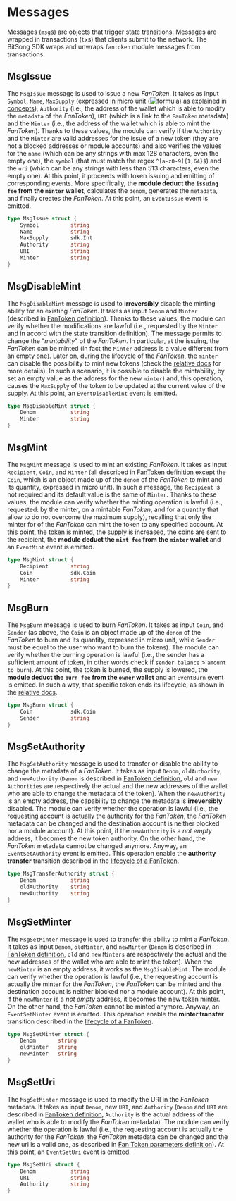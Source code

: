 <!-- 
order: 3
-->

# Messages

Messages (`msg`s) are objects that trigger state transitions. Messages are wrapped in transactions (`tx`s) that clients submit to the network. The BitSong SDK wraps and unwraps `fantoken` module messages from transactions.

## MsgIssue
The `MsgIssue` message is used to issue a new _FanToken_. It takes as input `Symbol`, `Name`, `MaxSupply` (expressed in micro unit (![formula](https://render.githubusercontent.com/render/math?math=\color{gray}\mu=10^{-6})) as explained in [concepts](01_concepts.md#Fan-token)), `Authority` (i.e., the address of the wallet which is able to modify the `metadata` of the _FanToken_), `URI` (which is a link to the `FanToken` metadata) and the `Minter` (i.e., the address of the wallet which is able to mint the _FanToken_). Thanks to these values, the module can verify if the `Authority` and the `Minter` are valid addresses for the issue of a new token (they are not a blocked addresses or module accounts) and also verifies the values for the `name` (which can be any strings with max 128 characters, even the empty one), the `symbol` (that must match the regex `^[a-z0-9]{1,64}$`) and the `uri` (which can be any strings with less than 513 characters, even the empty one). At this point, it proceeds with token issuing and emitting of corresponding events. More specifically, the **module deduct the `issuing fee` from the `minter` wallet**, calculates the `denom`, generates the `metadata`, and finally creates the _FanToken_. At this point, an `EventIssue` event is emitted.

```go
type MsgIssue struct {
	Symbol			string
	Name			string
	MaxSupply		sdk.Int
	Authority		string
	URI				string
	Minter			string
}
```

## MsgDisableMint
The `MsgDisableMint` message is used to **irreversibly** disable the minting ability for an existing _FanToken_. It takes as input `Denom` and `Minter` (described in [FanToken definition](01_concepts.md#Fan-token)). Thanks to these values, the module can verify whether the modifications are lawful (i.e., requested by the `Minter` and in accord with the state transition definition). The message permits to change the "*mintability*" of the _FanToken_. In particular, at the issuing, the _FanToken_ can be minted (in fact the `Minter` address is a value different from an empty one). Later on, during the lifecycle of the _FanToken_, the `minter` can disable the possibility to mint new tokens (check the [relative docs](01_concepts.md#Lifecycle-of-a-fan-token) for more details). In such a scenario, it is possible to disable the mintability, by set an empty value as the address for the new `minter`) and, this operation, causes the `MaxSupply` of the token to be updated at the current value of the supply. At this point, an `EventDisableMint` event is emitted.

```go
type MsgDisableMint struct {
	Denom			string
	Minter			string
}
```

## MsgMint

The `MsgMint` message is used to mint an existing _FanToken_. It takes as input `Recipient`, `Coin`, and `Minter` (all described in [FanToken definition](01_concepts.md#Fan-token) except the `Coin`, which is an object made up of the `denom` of the _FanToken_ to mint and its quantity, expressed in micro unit). In such a message, the `Recipient` is not required and its default value is the same of `Minter`. 
Thanks to these values, the module can verify whether the minting operation is lawful (i.e., requested: by the minter, on a mintable _FanToken_, and for a quantity that allow to do not overcome the maximum supply), recalling that only the minter for of the _FanToken_ can mint the token to any specified account.
At this point, the token is minted, the supply is increased, the coins are sent to the recipient, the **module deduct the `mint fee` from the `minter` wallet** and an `EventMint` event is emitted.

```go
type MsgMint struct {
	Recipient		string
	Coin			sdk.Coin
	Minter			string
}
```

## MsgBurn

The `MsgBurn` message is used to burn _FanToken_. It takes as input `Coin`, and `Sender` (as above, the `Coin` is an object made up of the `denom` of the _FanToken_ to burn and its quantity, expressed in micro unit, while `Sender` must be equal to the user who want to burn the tokens).
The module can verify whether the burning operation is lawful (i.e., the sender has a sufficient amount of token, in other words check if `sender balance` > `amount to burn`). At this point, the token is burned, the supply is lowered, the **module deduct the `burn fee` from the `owner` wallet** and an `EventBurn` event is emitted.
In such a way, that specific token ends its lifecycle, as shown in the [relative docs](01_concepts.md#Lifecycle-of-a-fan-token).

```go
type MsgBurn struct {
	Coin			sdk.Coin
	Sender			string
}
```

## MsgSetAuthority

The `MsgSetAuthority` message is used to transfer or disable the ability to change the metadata of a _FanToken_. It takes as input `Denom`, `oldAuthority`, and `newAuthority` (`Denom` is described in [FanToken definition](01_concepts.md#Fan-token), `old` and `new` `Authorities` are respectively the actual and the new addresses of the wallet who are able to change the metadata of the token). When the `newAuthority` is an empty address, the capability to change the metadata is **irreversibly** disabled.
The module can verify whether the operation is lawful (i.e., the requesting account is actually the authority for the _FanToken_, the _FanToken_ metadata can be changed and the destination account is neither blocked nor a module account). 
At this point, if the `newAuthority` is a _not empty_ address, it becomes the new token authority. On the other hand, the _FanToken_ metadata cannot be changed anymore. Anyway, an `EventSetAuthority` event is emitted.
This operation enable the **authority transfer** transition described in the [lifecycle of a FanToken](01_concepts.md#Lifecycle-of-a-fan-token).

```go
type MsgTransferAuthority struct {
	Denom			string
	oldAuthority	string
	newAuthority	string
}
```

## MsgSetMinter

The `MsgSetMinter` message is used to transfer the ability to mint a _FanToken_. It takes as input `Denom`, `oldMinter`, and `newMinter` (`Denom` is described in [FanToken definition](01_concepts.md#Fan-token), `old` and `new` `Minters` are respectively the actual and the new addresses of the wallet who are able to mint the token). When the `newMinter` is an empty address, it works as the `MsgDisableMint`.
The module can verify whether the operation is lawful (i.e., the requesting account is actually the minter for the _FanToken_, the _FanToken_ can be minted and the destination account is neither blocked nor a module account). 
At this point, if the `newMinter` is a _not empty_ address, it becomes the new token minter. On the other hand, the _FanToken_ cannot be minted anymore. Anyway, an `EventSetMinter` event is emitted.
This operation enable the **minter transfer** transition described in the [lifecycle of a FanToken](01_concepts.md#Lifecycle-of-a-fan-token).

```go
type MsgSetMinter struct {
	Denom		string
	oldMinter	string
	newMinter	string
}
```

## MsgSetUri

The `MsgSetMinter` message is used to modify the URI in the _FanToken_ metadata. It takes as input `Denom`, new `URI`, and `Authority` (`Denom` and `URI` are described in [FanToken definition](01_concepts.md#Fan-token), `Authority` is the actual address of the wallet who is able to modify the _FanToken_ metadata).
The module can verify whether the operation is lawful (i.e., the requesting account is actually the authority for the _FanToken_, the _FanToken_ metadata can be changed and the new uri is a valid one, as described in [Fan Token parameters definition](01_concepts.md#Fan-token)). 
At this point, an `EventSetUri` event is emitted.

```go
type MsgSetUri struct {
	Denom			string
	URI				string
	Authority		string
}
```